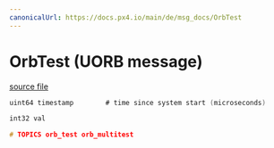 ```yaml
---
canonicalUrl: https://docs.px4.io/main/de/msg_docs/OrbTest
---
```


# OrbTest (UORB message)



[source file](https://github.com/PX4/PX4-Autopilot/blob/release/1.14/msg/OrbTest.msg)

```c
uint64 timestamp        # time since system start (microseconds)

int32 val

# TOPICS orb_test orb_multitest

```

